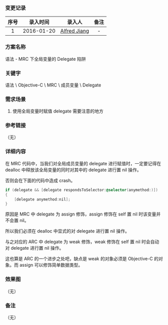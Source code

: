 ### 变更记录

| 序号 | 录入时间 | 录入人 | 备注 |
|:--------:|:--------:|:--------:|:--------:|
| 1 | 2016-01-20 | [Alfred Jiang](https://github.com/viktyz) | - |

### 方案名称

语法 - MRC 下全局变量的 Delegate 陷阱

### 关键字

语法 \ Objective-C \ MRC \ 成员变量 \ Delegate

### 需求场景

1. 使用全局变量时赋值 delegate 需要注意的地方

### 参考链接
（无）

### 详细内容

在 MRC 代码中，当我们对全局成员变量的 delegate 进行赋值时，一定要记得在 dealloc 中释放该全局变量的同时对其中的 delegate 进行置 nil 操作。

否则会在下面的代码中造成 crash。

```objective-c
if (delegate && [delegate respondsToSelector:@selector(anymethod:)]) 
{ 
    [delegate anymethod:nil]; 
} 
```

原因是 MRC 中 delegate 为 assign 修饰，assign 修饰在 self 置 nil 时该变量并不会置 nil。

所以我们必须在 dealloc 中显式的对 delegate 进行置 nil 操作。

与之对应的 ARC 中 delegate 为 weak 修饰，weak 修饰在 self 置 nil 时会自动对 delegate 进行置 nil 操作。

这也算是 ARC 的一个进步之处吧，缺点是 weak 的对象必须是 Objective-C 的对象。而 assign 可以修饰简单数据类型。

### 效果图
（无）

### 备注
（无）